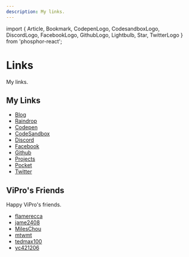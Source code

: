 ```yaml
---
description: My links.
---
```


import {
Article,
Bookmark,
CodepenLogo,
CodesandboxLogo,
DiscordLogo,
FacebookLogo,
GithubLogo,
Lightbulb,
Star,
TwitterLogo
} from 'phosphor-react';

# Links

My links.

## My Links

- [<Article size="2em" /> Blog](https://vdustr.dev/blog)
- [<Bookmark size="2em" /> Raindrop](https://rd.vdustr.dev)
- [<CodepenLogo size="2em" /> Codepen](https://codepen.io/VdustR)
- [<CodesandboxLogo size="2em" /> CodeSandbox](https://codesandbox.io/u/VdustR)
- [<DiscordLogo size="2em" /> Discord](https://dc.vdustr.dev)
- [<FacebookLogo size="2em" /> Facebook](https://fb.vdustr.dev)
- [<GithubLogo size="2em" /> Github](https://gh.vdustr.dev)
- [<Lightbulb size="2em" /> Projects](/projects)
- [<Star size="2em" /> Pocket](https://vdustr.dev/pocket)
- [<TwitterLogo size="2em" /> Twitter](https://t.vdustr.dev)

## ViPro's Friends

Happy ViPro's friends.

- [flamerecca](https://gitpage.reccachao.net/)
- [jame2408](https://jame2408.github.io/)
- [MilesChou](https://mileschou.github.io/)
- [mtwmt](https://mtwmt.com/)
- [tedmax100](https://tedmax100.github.io/)
- [yc421206](https://dotblogs.com.tw/yc421206)
